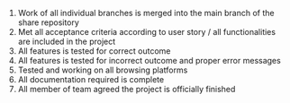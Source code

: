 1. Work of all individual branches is merged into the main branch of the share repository
2. Met all acceptance criteria according to user story / all functionalities are included in the project
3. All features is tested for correct outcome
4. All features is tested for incorrect outcome and proper error messages
5. Tested and working on all browsing platforms
6. All documentation required is complete
7. All member of team agreed the project is officially finished
